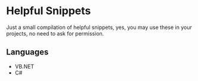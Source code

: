 # Helpful Snippets

Just a small compilation of helpful snippets, yes, you may use these in your projects, no need to ask for permission.


## Languages
- VB.NET 
- C#
